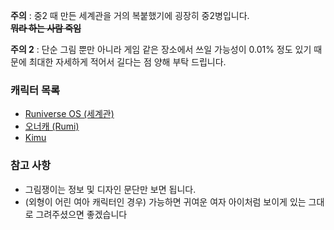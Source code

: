 **주의** : 중2 때 만든 세계관을 거의 복붙했기에 굉장히 중2병입니다.  
~~**뭐라 하는 사람 죽임**~~

**주의 2** : 단순 그림 뿐만 아니라 게임 같은 장소에서 쓰일 가능성이 0.01% 정도 있기 때문에 최대한 자세하게 적어서 길다는 점 양해 부탁 드립니다.

### 캐릭터 목록

* [Runiverse OS \(세계관\)](Runiverse%20OS.md)
* [오너캐 \(Rumi\)](Rumi.md)
* [Kimu](Kimu.md)

### 참고 사항
* 그림쟁이는 정보 및 디자인 문단만 보면 됩니다.
* (외형이 어린 여아 캐릭터인 경우) 가능하면 귀여운 여자 아이처럼 보이게 있는 그대로 그려주셨으면 좋겠습니다